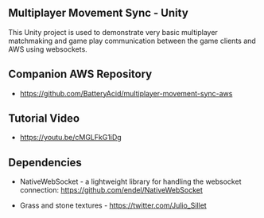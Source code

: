 ## Multiplayer Movement Sync - Unity

This Unity project is used to demonstrate very basic multiplayer matchmaking and game play communication between the game clients and AWS using websockets.  

## Companion AWS Repository

* https://github.com/BatteryAcid/multiplayer-movement-sync-aws

## Tutorial Video 

* https://youtu.be/cMGLFkG1iDg  

## Dependencies

* NativeWebSocket - a lightweight library for handling the websocket connection: https://github.com/endel/NativeWebSocket  

* Grass and stone textures - https://twitter.com/Julio_Sillet  
